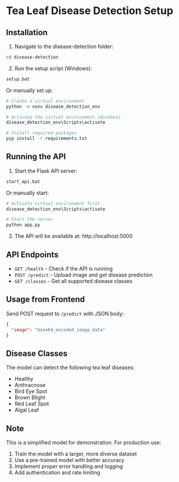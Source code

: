 # Tea Leaf Disease Detection Setup

## Installation

1. Navigate to the disease-detection folder:
```bash
cd disease-detection
```

2. Run the setup script (Windows):
```bash
setup.bat
```

Or manually set up:
```bash
# Create a virtual environment
python -m venv disease_detection_env

# Activate the virtual environment (Windows)
disease_detection_env\Scripts\activate

# Install required packages
pip install -r requirements.txt
```

## Running the API

1. Start the Flask API server:
```bash
start_api.bat
```

Or manually start:
```bash
# Activate virtual environment first
disease_detection_env\Scripts\activate

# Start the server
python app.py
```

2. The API will be available at: http://localhost:5000

## API Endpoints

- `GET /health` - Check if the API is running
- `POST /predict` - Upload image and get disease prediction
- `GET /classes` - Get all supported disease classes

## Usage from Frontend

Send POST request to `/predict` with JSON body:
```json
{
  "image": "base64_encoded_image_data"
}
```

## Disease Classes

The model can detect the following tea leaf diseases:
- Healthy
- Anthracnose
- Bird Eye Spot
- Brown Blight
- Red Leaf Spot
- Algal Leaf

## Note

This is a simplified model for demonstration. For production use:
1. Train the model with a larger, more diverse dataset
2. Use a pre-trained model with better accuracy
3. Implement proper error handling and logging
4. Add authentication and rate limiting
